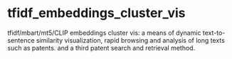 # tfidf_embeddings_cluster_vis

tfidf/mbart/mt5/CLIP embeddings cluster vis: a means of dynamic text-to-sentence similarity visualization, rapid browsing and analysis of long texts such as patents. and a third patent search and retrieval method.
